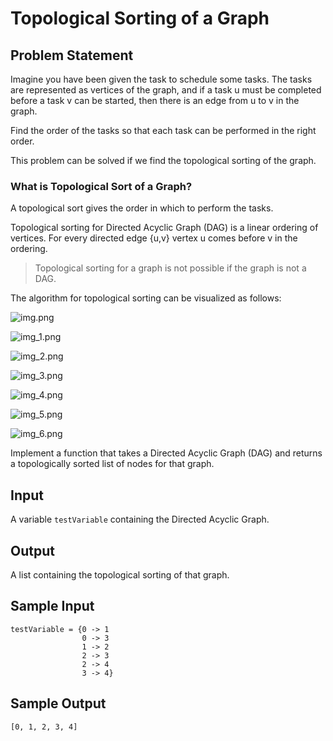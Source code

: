 # Topological Sorting of a Graph

## Problem Statement
Imagine you have been given the task to schedule some tasks. The tasks are represented as vertices of the graph, and if a task
u must be completed before a task v can be started, then there is an edge from u to v in the graph.

Find the order of the tasks so that each task can be performed in the right order.

This problem can be solved if we find the topological sorting of the graph.


### What is Topological Sort of a Graph?
A topological sort gives the order in which to perform the tasks.

Topological sorting for Directed Acyclic Graph (DAG) is a linear ordering of vertices. For every directed edge
{u,v} vertex u comes before v in the ordering.

> Topological sorting for a graph is not possible if the graph is not a DAG.

The algorithm for topological sorting can be visualized as follows:

![img.png](img.png)

![img_1.png](img_1.png)

![img_2.png](img_2.png)

![img_3.png](img_3.png)

![img_4.png](img_4.png)

![img_5.png](img_5.png)

![img_6.png](img_6.png)

Implement a function that takes a Directed Acyclic Graph (DAG) and returns a topologically sorted list of nodes for that graph.


## Input
A variable `testVariable` containing the Directed Acyclic Graph.

## Output
A list containing the topological sorting of that graph.


## Sample Input
```
testVariable = {0 -> 1
                0 -> 3
                1 -> 2
                2 -> 3
                2 -> 4
                3 -> 4}
```


## Sample Output
```
[0, 1, 2, 3, 4]
```